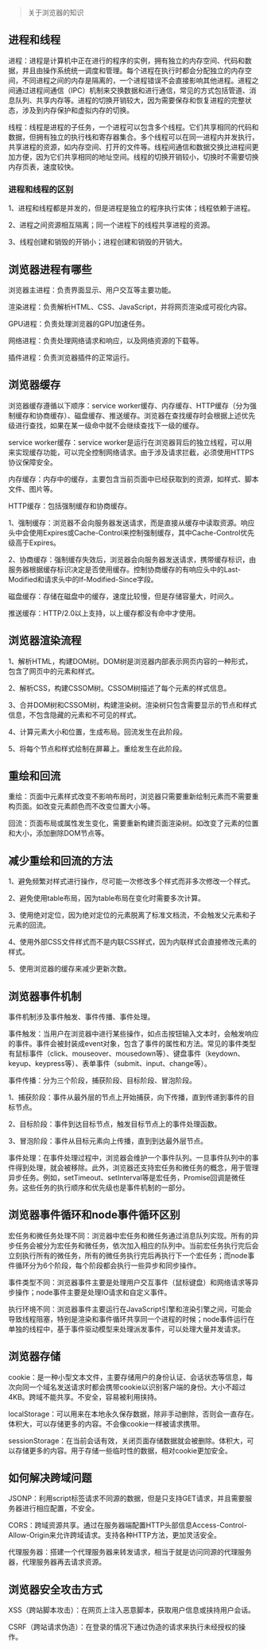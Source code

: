 > 关于浏览器的知识

## 进程和线程

进程：进程是计算机中正在进行的程序的实例，拥有独立的内存空间、代码和数据，并且由操作系统统一调度和管理。每个进程在执行时都会分配独立的内存空间，不同进程之间的内存是隔离的，一个进程错误不会直接影响其他进程。进程之间通过进程间通信（IPC）机制来交换数据和进行通信，常见的方式包括管道、消息队列、共享内存等。进程的切换开销较大，因为需要保存和恢复进程的完整状态，涉及到内存保护和虚拟内存的切换。

线程：线程是进程的子任务，一个进程可以包含多个线程。它们共享相同的代码和数据，但拥有独立的执行栈和寄存器集合。多个线程可以在同一进程内并发执行，共享进程的资源，如内存空间、打开的文件等。线程间通信和数据交换比进程间更加方便，因为它们共享相同的地址空间。线程的切换开销较小，切换时不需要切换内存页表，速度较快。

 

### 进程和线程的区别

1、进程和线程都是并发的，但是进程是独立的程序执行实体；线程依赖于进程。

2、进程之间资源相互隔离；同一个进程下的线程共享进程的资源。

3、线程创建和销毁的开销小；进程创建和销毁的开销大。

 

 

## 浏览器进程有哪些

浏览器主进程：负责界面显示、用户交互等主要功能。

渲染进程：负责解析HTML、CSS、JavaScript，并将网页渲染成可视化内容。

GPU进程：负责处理浏览器的GPU加速任务。

网络进程：负责处理网络请求和响应，以及网络资源的下载等。

插件进程：负责浏览器插件的正常运行。

 

## 浏览器缓存

浏览器缓存遵循以下顺序：service worker缓存、内存缓存、HTTP缓存（分为强制缓存和协商缓存）、磁盘缓存、推送缓存。浏览器在查找缓存时会根据上述优先级进行查找，如果在某一级命中就不会继续查找下一级的缓存。

service worker缓存：service worker是运行在浏览器背后的独立线程，可以用来实现缓存功能，可以完全控制网络请求。由于涉及请求拦截，必须使用HTTPS协议保障安全。

内存缓存：内存中的缓存，主要包含当前页面中已经获取到的资源，如样式、脚本文件、图片等。

HTTP缓存：包括强制缓存和协商缓存。

1、强制缓存：浏览器不会向服务器发送请求，而是直接从缓存中读取资源。响应头中会使用Expires或Cache-Control来控制强制缓存，其中Cache-Control优先级高于Expires。

2、协商缓存：强制缓存失效后，浏览器会向服务器发送请求，携带缓存标识，由服务器根据缓存标识决定是否使用缓存。控制协商缓存的有响应头中的Last-Modified和请求头中的If-Modified-Since字段。

磁盘缓存：存储在磁盘中的缓存，速度比较慢，但是存储容量大，时间久。

推送缓存：HTTP/2.0以上支持，以上缓存都没有命中才使用。

 

## 浏览器渲染流程

1、解析HTML，构建DOM树。DOM树是浏览器内部表示网页内容的一种形式，包含了网页中的元素和样式。

2、解析CSS，构建CSSOM树。CSSOM树描述了每个元素的样式信息。

3、合并DOM树和CSSOM树，构建渲染树。渲染树只包含需要显示的节点和样式信息，不包含隐藏的元素和不可见的样式。

4、计算元素大小和位置，生成布局。回流发生在此阶段。

5、将每个节点和样式绘制在屏幕上。重绘发生在此阶段。

 

## 重绘和回流

重绘：页面中元素样式改变不影响布局时，浏览器只需要重新绘制元素而不需要重构页面。如改变元素颜色而不改变位置大小等。

回流：页面布局或属性发生变化，需要重新构建页面渲染树。如改变了元素的位置和大小，添加删除DOM节点等。

 

## 减少重绘和回流的方法

1、避免频繁对样式进行操作，尽可能一次修改多个样式而非多次修改一个样式。

2、避免使用table布局，因为table布局在变化时需要多次计算。

3、使用绝对定位，因为绝对定位的元素脱离了标准文档流，不会触发父元素和子元素的回流。

4、使用外部CSS文件样式而不是内联CSS样式，因为内联样式会直接修改元素的样式。

5、使用浏览器的缓存来减少更新次数。

 

## 浏览器事件机制

事件机制涉及事件触发、事件传播、事件处理。

事件触发：当用户在浏览器中进行某些操作，如点击按钮输入文本时，会触发响应的事件。事件会被封装成event对象，包含了事件的属性和方法。常见的事件类型有鼠标事件（click、mouseover、mousedown等）、键盘事件（keydown、keyup、keypress等）、表单事件（submit、input、change等）。

事件传播：分为三个阶段，捕获阶段、目标阶段、冒泡阶段。

1、捕获阶段：事件从最外层的节点上开始捕获，向下传播，直到传递到事件的目标节点。

2、目标阶段：事件到达目标节点，触发目标节点上的事件处理函数。

3、冒泡阶段：事件从目标元素向上传播，直到到达最外层节点。

事件处理：在事件处理过程中，浏览器会维护一个事件队列。一旦事件队列中的事件得到处理，就会被移除。此外，浏览器还支持宏任务和微任务的概念，用于管理异步任务。例如，setTimeout、setInterval等是宏任务，Promise回调是微任务。这些任务的执行顺序和优先级也是事件机制的一部分。

 

## 浏览器事件循环和node事件循环区别

宏任务和微任务处理不同：浏览器中宏任务和微任务通过消息队列实现。所有的异步任务会被分为宏任务和微任务，依次加入相应的队列中。当前宏任务执行完后会立刻执行所有的微任务，所有的微任务执行完后再执行下一个宏任务；而node事件循环分为6个阶段，每个阶段都会执行一些异步和同步操作。

事件类型不同：浏览器事件主要是处理用户交互事件（鼠标键盘）和网络请求等异步操作；node事件主要是处理IO请求和自定义事件。

执行环境不同：浏览器事件主要运行在JavaScript引擎和渲染引擎之间，可能会导致线程阻塞，特别是渲染和事件循环共享同一个进程的时候；node事件运行在单独的线程中，基于事件驱动模型来处理派发事件，可以处理大量并发请求。

 

## 浏览器存储

cookie：是一种小型文本文件，主要存储用户的身份认证、会话状态等信息，每次向同一个域名发送请求时都会携带cookie以识别客户端的身份。大小不超过4KB。跨域不能共享。不安全，容易被利用挟持。

localStorage：可以用来在本地永久保存数据，除非手动删除，否则会一直存在。体积大，可以存储更多的内容。不会像cookie一样被请求携带。

sessionStorage：在当前会话有效，关闭页面存储数据就会被删除。体积大，可以存储更多的内容。用于存储一些临时性的数据，相对cookie更加安全。

 

## 如何解决跨域问题

JSONP：利用script标签请求不同源的数据，但是只支持GET请求，并且需要服务器进行相应配置，不安全。

CORS：跨域资源共享。通过在服务器端配置HTTP头部信息Access-Control-Allow-Origin来允许跨域请求。支持各种HTTP方法，更加灵活安全。

代理服务器：搭建一个代理服务器来转发请求，相当于就是访问同源的代理服务器，代理服务器再去请求资源。

 

## 浏览器安全攻击方式

XSS（跨站脚本攻击）：在网页上注入恶意脚本，获取用户信息或挟持用户会话。

CSRF（跨站请求伪造）：在登录的情况下通过伪造的请求来执行未经授权的操作。

